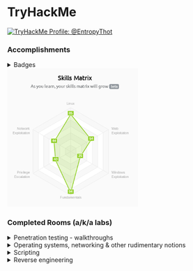 
# TryHackMe

<a href="https://tryhackme.com/p/EntropyThot"><img src="https://tryhackme-badges.s3.amazonaws.com/EntropyThot.png" alt="TryHackMe Profile: @EntropyThot"></a>

### Accomplishments

<details>
<summary>Badges</summary>

| __Badge__ | __Description__ | · | __Badge__ | __Description__ |
|-----------|-----------------|---|-----------|-----------------|
| cat linux.txt | Being competent in Linux | | Metasploitable | Contains the knowledge to use Metasploit |
| 7 Day Streak | Achieving a 7 day hacking streak | | Webbed | Understands how the world wide web works |
| Pentesting Principles | Completing the 'Introduction to Pentesting' module | | | |

</details>

<img width="300px;" alt="skills matrix" src="./assets/skills_matrix.png" />

### Completed Rooms (a/k/a labs)

<details>
<summary>Penetration testing - walkthroughs</summary>

| __Room__ | __Description__ | __Pricing__ | __Writeup(s)__ | __Notes__ |
|----------|-----------------|-------------|----------------|-----------|
| [Tutorial](https://tryhackme.com/room/tutorial) | \[todo\] | Free | n/a | n/a |
| [Introductory Researching](https://tryhackme.com/room/introtoresearch) | n/a | Free | n/a | n/a |
| [Starting Out In Cyber Sec](https://tryhackme.com/room/startingoutincybersec) | \[todo\] | Free | n/a | n/a |
| [Nmap](https://tryhackme.com/room/furthernmap) | \[todo\] | Free | n/a | n/a |

</details>

<details>
<summary>Operating systems, networking & other rudimentary notions</summary>

| __Room__ | __Description__ | __Pricing__ | __Writeup(s)__ | __Notes__ |
|----------|-----------------|-------------|----------------|-----------|
| [Linux Fundamentals Part 1](https://tryhackme.com/room/linuxfundamentalspart1) | \[todo\] | Free | n/a | n/a |
| [Linux Fundamentals Part 2](https://tryhackme.com/room/linuxfundamentalspart2) | \[todo\] | Free | n/a | n/a |
| [Linux Fundamentals Part 3](https://tryhackme.com/room/linuxfundamentalspart3) | \[todo\] | Free | n/a | n/a |
| [Introductory Networking](https://tryhackme.com/room/introtonetworking) | \[todo\] | Free | n/a | n/a |
| [Encryption - Crypto 101](https://tryhackme.com/room/encryptioncrypto101) | \[todo\] | Free | n/a | n/a |

</details>

<details>
<summary>Scripting</summary>

| __Room__ | __Description__ | __Pricing__ | __Writeup(s)__ | __Notes__ |
|----------|-----------------|-------------|----------------|-----------|
| [Python Basics](https://tryhackme.com/room/pythonbasics) | \[todo\] | Free | n/a | n/a |

</details>

<details>
<summary>Reverse engineering</summary>


</details>
